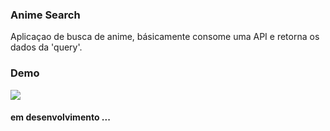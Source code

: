 ### Anime Search 

Aplicaçao de busca de anime, básicamente consome uma API e retorna os dados da 'query'.

### Demo 

![](/public/demo.gif)


#### em desenvolvimento ... 